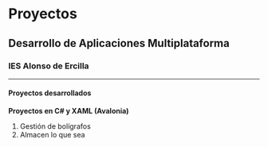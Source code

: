 # Proyectos
## Desarrollo de Aplicaciones Multiplataforma
### IES Alonso de Ercilla

---

#### Proyectos desarrollados
**Proyectos en C# y XAML (Avalonia)**
1. Gestión de bolígrafos
2. Almacen lo que sea

<!--
**Hugoug/Hugoug** is a ✨ _special_ ✨ repository because its `README.md` (this file) appears on your GitHub profile.

Here are some ideas to get you started:

- 🔭 I’m currently working on ...
- 🌱 I’m currently learning ...
- 👯 I’m looking to collaborate on ...
- 🤔 I’m looking for help with ...
- 💬 Ask me about ...
- 📫 How to reach me: ...
- 😄 Pronouns: ...
- ⚡ Fun fact: ...
-->
